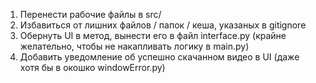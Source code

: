 1. Перенести рабочие файлы в src/
2. Избавиться от лишних файлов / папок / кеша, указаных в gitignore
3. Обернуть UI в метод, вынести его в файл interface.py (крайне желательно, чтобы не накапливать логику в main.py)
4. Добавить уведомление об успешно скачанном видео в UI (даже хотя бы в окошко windowError.py)